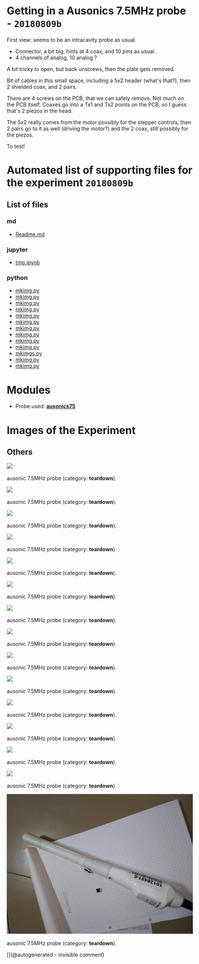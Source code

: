 # Getting in a Ausonics 7.5MHz probe - `20180809b`

First view: seems to be an intracavity probe as usual.
* Connector, a bit big, hints at 4 coax, and 10 pins as usual.
* 4 channels of analog, 10 analog ?

A bit tricky to open, but back unscrews, then the plate gets removed.

Bit of cables in this small space, including a 5x2 header (what's that?), then 2 shielded coax, and 2 pairs.

There are 4 screws on the PCB, that we can safely remove. Not much on the PCB itself.
Coaxes go into a Tx1 and Tx2 points on the PCB, so I guess that's 2 piezos in the head.

The 5x2 really comes from the motor possibly for the stepper controls, then 2 pairs go to it as well (driving the motor?) and the 2 coax, still possibly for the piezos.

To test!






# Automated list of supporting files for the __experiment `20180809b`__

## List of files

### md

* [Readme.md](/include/images/ausonics75/20180809b/Readme.md)


### jupyter

* [tmp.ipynb](/tmp.ipynb)


### python

* [mkimg.py](/include/images/ir1510ak/mkimg.py)
* [mkimg.py](/include/images/diasonics_tr/mkimg.py)
* [mkimg.py](/include/images/diasonics_50/mkimg.py)
* [mkimg.py](/include/images/hp2121/20191230/mkimg.py)
* [mkimg.py](/include/images/atlannular/mkimg.py)
* [mkimg.py](/include/images/AccessC/mkimg.py)
* [mkimg.py](/include/images/AccessA/mkimg.py)
* [mkimg.py](/include/images/ausonics75/mkimg.py)
* [mkimg.py](/include/images/apogee10MHz/mkimg.py)
* [mkimg.py](/include/images/apogee5MHz/mkimg.py)
* [mkimgs.py](/include/images/apogee10MHz/Round2/mkimgs.py)
* [mkimg.py](/include/images/diasonics_gpm_plus_35/mkimg.py)
* [mkimg.py](/include/images/diasonics_75/mkimg.py)





# Modules

* Probe used: __[ausonics75](/include/probes/auto/ausonics75.md)__




# Images of the Experiment

## Others

![](/include/images/ausonics75/P_20180809_192050.jpg)

ausonic 7.5MHz probe (category: __teardown__).

![](/include/images/ausonics75/P_20180809_191926.jpg)

ausonic 7.5MHz probe (category: __teardown__).

![](/include/images/ausonics75/P_20180809_192123.jpg)

ausonic 7.5MHz probe (category: __teardown__).

![](/include/images/ausonics75/P_20180809_192920.jpg)

ausonic 7.5MHz probe (category: __teardown__).

![](/include/images/ausonics75/P_20180809_192206.jpg)

ausonic 7.5MHz probe (category: __teardown__).

![](/include/images/ausonics75/P_20180809_191957.jpg)

ausonic 7.5MHz probe (category: __teardown__).

![](/include/images/ausonics75/P_20180809_192216.jpg)

ausonic 7.5MHz probe (category: __teardown__).

![](/include/images/ausonics75/P_20180809_193102.jpg)

ausonic 7.5MHz probe (category: __teardown__).

![](/include/images/ausonics75/P_20180809_192848.jpg)

ausonic 7.5MHz probe (category: __teardown__).

![](/include/images/ausonics75/P_20180809_191919.jpg)

ausonic 7.5MHz probe (category: __teardown__).

![](/include/images/ausonics75/P_20180809_191913.jpg)

ausonic 7.5MHz probe (category: __teardown__).

![](/include/images/ausonics75/P_20180809_193235.jpg)

ausonic 7.5MHz probe (category: __teardown__).

![](/include/images/ausonics75/P_20180809_192257.jpg)

ausonic 7.5MHz probe (category: __teardown__).

![](/include/images/ausonics75/P_20180809_191946.jpg)

ausonic 7.5MHz probe (category: __teardown__).

![](/include/probes/viewmes/ausonics75.jpg)

ausonic 7.5MHz probe (category: __teardown__).










[](@autogenerated - invisible comment)